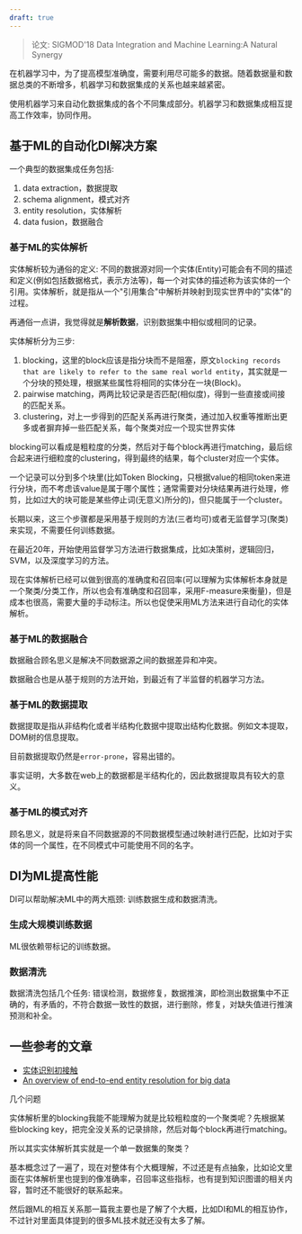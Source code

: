 ```yaml
---
draft: true
---
```


> 论文: SIGMOD'18 Data Integration and Machine Learning:A Natural Synergy

在机器学习中，为了提高模型准确度，需要利用尽可能多的数据。随着数据量和数据总类的不断增多，机器学习和数据集成的关系也越来越紧密。

使用机器学习来自动化数据集成的各个不同集成部分。机器学习和数据集成相互提高工作效率，协同作用。

## 基于ML的自动化DI解决方案

一个典型的数据集成任务包括:

1. data extraction，数据提取
2. schema alignment，模式对齐
3. entity resolution，实体解析
4. data fusion，数据融合

### 基于ML的实体解析

实体解析较为通俗的定义: 不同的数据源对同一个实体(Entity)可能会有不同的描述和定义(例如包括数据格式，表示方法等)，每一个对实体的描述称为该实体的一个引用。实体解析，就是指从一个"引用集合"中解析并映射到现实世界中的"实体"的过程。

再通俗一点讲，我觉得就是**解析数据**，识别数据集中相似或相同的记录。

实体解析分为三步:

1. blocking，这里的block应该是指分块而不是阻塞，原文`blocking records that are likely to refer to the same real world entity`，其实就是一个分块的预处理，根据某些属性将相同的实体分在一块(Block)。
2. pairwise matching，两两比较记录是否匹配(相似度)，得到一些直接或间接的匹配关系。
3. clustering，对上一步得到的匹配关系再进行聚类，通过加入权重等推断出更多或者摒弃掉一些匹配关系，每个聚类对应一个现实世界实体

blocking可以看成是粗粒度的分类，然后对于每个block再进行matching，最后综合起来进行细粒度的clustering，得到最终的结果，每个cluster对应一个实体。

一个记录可以分到多个块里(比如Token Blocking，只根据value的相同token来进行分块，而不考虑该value是属于哪个属性；通常需要对分块结果再进行处理，修剪，比如过大的块可能是某些停止词(无意义)所分的)，但只能属于一个cluster。

长期以来，这三个步骤都是采用基于规则的方法(三者均可)或者无监督学习(聚类)来实现，不需要任何训练数据。

在最近20年，开始使用监督学习方法进行数据集成，比如决策树，逻辑回归，SVM，以及深度学习的方法。

现在实体解析已经可以做到很高的准确度和召回率(可以理解为实体解析本身就是一个聚类/分类工作，所以也会有准确度和召回率，采用F-measure来衡量)，但是成本也很高，需要大量的手动标注。所以也促使采用ML方法来进行自动化的实体解析。

### 基于ML的数据融合

数据融合顾名思义是解决不同数据源之间的数据差异和冲突。

数据融合也是从基于规则的方法开始，到最近有了半监督的机器学习方法。

### 基于ML的数据提取

数据提取是指从非结构化或者半结构化数据中提取出结构化数据。例如文本提取，DOM树的信息提取。

目前数据提取仍然是`error-prone`，容易出错的。

事实证明，大多数在web上的数据都是半结构化的，因此数据提取具有较大的意义。

### 基于ML的模式对齐

顾名思义，就是将来自不同数据源的不同数据模型通过映射进行匹配，比如对于实体的同一个属性，在不同模式中可能使用不同的名字。

## DI为ML提高性能

DI可以帮助解决ML中的两大瓶颈: 训练数据生成和数据清洗。

### 生成大规模训练数据

ML很依赖带标记的训练数据。

### 数据清洗

数据清洗包括几个任务: 错误检测，数据修复，数据推演，即检测出数据集中不正确的，有矛盾的，不符合数据一致性的数据，进行删除，修复，对缺失值进行推演预测和补全。

## 一些参考的文章

- [实体识别初接触](https://www.cnblogs.com/nolonely/p/5399695.html)
- [An overview of end-to-end entity resolution for big data](https://blog.acolyer.org/2020/12/14/entity-resolution/)



几个问题

实体解析里的blocking我能不能理解为就是比较粗粒度的一个聚类呢？先根据某些blocking key，把完全没关系的记录排除，然后对每个block再进行matching。

所以其实实体解析其实就是一个单一数据集的聚类？

基本概念过了一遍了，现在对整体有个大概理解，不过还是有点抽象，比如论文里面在实体解析里也提到的像准确率，召回率这些指标，也有提到知识图谱的相关内容，暂时还不能很好的联系起来。

然后跟ML的相互关系那一篇我主要也是了解了个大概，比如DI和ML的相互协作，不过针对里面具体提到的很多ML技术就还没有太多了解。


